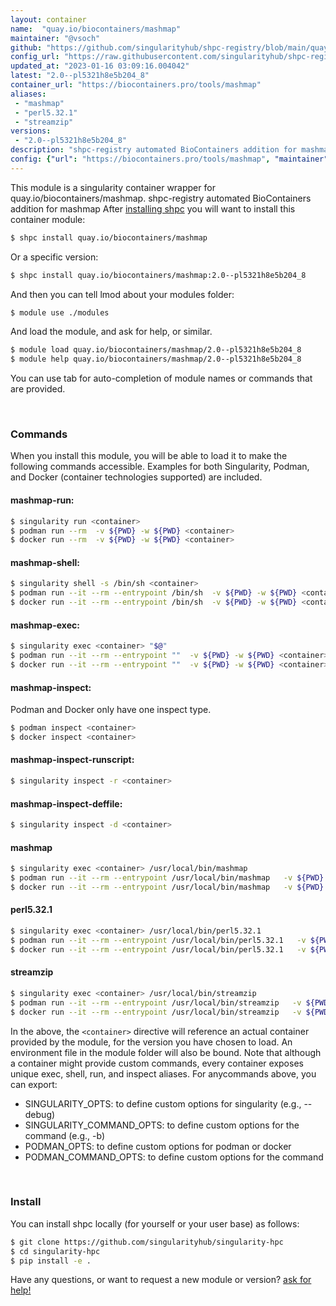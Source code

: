```yaml
---
layout: container
name:  "quay.io/biocontainers/mashmap"
maintainer: "@vsoch"
github: "https://github.com/singularityhub/shpc-registry/blob/main/quay.io/biocontainers/mashmap/container.yaml"
config_url: "https://raw.githubusercontent.com/singularityhub/shpc-registry/main/quay.io/biocontainers/mashmap/container.yaml"
updated_at: "2023-01-16 03:09:16.004042"
latest: "2.0--pl5321h8e5b204_8"
container_url: "https://biocontainers.pro/tools/mashmap"
aliases:
 - "mashmap"
 - "perl5.32.1"
 - "streamzip"
versions:
 - "2.0--pl5321h8e5b204_8"
description: "shpc-registry automated BioContainers addition for mashmap"
config: {"url": "https://biocontainers.pro/tools/mashmap", "maintainer": "@vsoch", "description": "shpc-registry automated BioContainers addition for mashmap", "latest": {"2.0--pl5321h8e5b204_8": "sha256:6b6c744b535f172a9f5f0b6ce936cb8a125c2c81eadfe306e499a5e16cc96122"}, "tags": {"2.0--pl5321h8e5b204_8": "sha256:6b6c744b535f172a9f5f0b6ce936cb8a125c2c81eadfe306e499a5e16cc96122"}, "docker": "quay.io/biocontainers/mashmap", "aliases": {"mashmap": "/usr/local/bin/mashmap", "perl5.32.1": "/usr/local/bin/perl5.32.1", "streamzip": "/usr/local/bin/streamzip"}}
---
```


This module is a singularity container wrapper for quay.io/biocontainers/mashmap.
shpc-registry automated BioContainers addition for mashmap
After [installing shpc](#install) you will want to install this container module:


```bash
$ shpc install quay.io/biocontainers/mashmap
```

Or a specific version:

```bash
$ shpc install quay.io/biocontainers/mashmap:2.0--pl5321h8e5b204_8
```

And then you can tell lmod about your modules folder:

```bash
$ module use ./modules
```

And load the module, and ask for help, or similar.

```bash
$ module load quay.io/biocontainers/mashmap/2.0--pl5321h8e5b204_8
$ module help quay.io/biocontainers/mashmap/2.0--pl5321h8e5b204_8
```

You can use tab for auto-completion of module names or commands that are provided.

<br>

### Commands

When you install this module, you will be able to load it to make the following commands accessible.
Examples for both Singularity, Podman, and Docker (container technologies supported) are included.

#### mashmap-run:

```bash
$ singularity run <container>
$ podman run --rm  -v ${PWD} -w ${PWD} <container>
$ docker run --rm  -v ${PWD} -w ${PWD} <container>
```

#### mashmap-shell:

```bash
$ singularity shell -s /bin/sh <container>
$ podman run --it --rm --entrypoint /bin/sh  -v ${PWD} -w ${PWD} <container>
$ docker run --it --rm --entrypoint /bin/sh  -v ${PWD} -w ${PWD} <container>
```

#### mashmap-exec:

```bash
$ singularity exec <container> "$@"
$ podman run --it --rm --entrypoint ""  -v ${PWD} -w ${PWD} <container> "$@"
$ docker run --it --rm --entrypoint ""  -v ${PWD} -w ${PWD} <container> "$@"
```

#### mashmap-inspect:

Podman and Docker only have one inspect type.

```bash
$ podman inspect <container>
$ docker inspect <container>
```

#### mashmap-inspect-runscript:

```bash
$ singularity inspect -r <container>
```

#### mashmap-inspect-deffile:

```bash
$ singularity inspect -d <container>
```


#### mashmap

```bash
$ singularity exec <container> /usr/local/bin/mashmap
$ podman run --it --rm --entrypoint /usr/local/bin/mashmap   -v ${PWD} -w ${PWD} <container> -c " $@"
$ docker run --it --rm --entrypoint /usr/local/bin/mashmap   -v ${PWD} -w ${PWD} <container> -c " $@"
```


#### perl5.32.1

```bash
$ singularity exec <container> /usr/local/bin/perl5.32.1
$ podman run --it --rm --entrypoint /usr/local/bin/perl5.32.1   -v ${PWD} -w ${PWD} <container> -c " $@"
$ docker run --it --rm --entrypoint /usr/local/bin/perl5.32.1   -v ${PWD} -w ${PWD} <container> -c " $@"
```


#### streamzip

```bash
$ singularity exec <container> /usr/local/bin/streamzip
$ podman run --it --rm --entrypoint /usr/local/bin/streamzip   -v ${PWD} -w ${PWD} <container> -c " $@"
$ docker run --it --rm --entrypoint /usr/local/bin/streamzip   -v ${PWD} -w ${PWD} <container> -c " $@"
```



In the above, the `<container>` directive will reference an actual container provided
by the module, for the version you have chosen to load. An environment file in the
module folder will also be bound. Note that although a container
might provide custom commands, every container exposes unique exec, shell, run, and
inspect aliases. For anycommands above, you can export:

 - SINGULARITY_OPTS: to define custom options for singularity (e.g., --debug)
 - SINGULARITY_COMMAND_OPTS: to define custom options for the command (e.g., -b)
 - PODMAN_OPTS: to define custom options for podman or docker
 - PODMAN_COMMAND_OPTS: to define custom options for the command

<br>

### Install

You can install shpc locally (for yourself or your user base) as follows:

```bash
$ git clone https://github.com/singularityhub/singularity-hpc
$ cd singularity-hpc
$ pip install -e .
```

Have any questions, or want to request a new module or version? [ask for help!](https://github.com/singularityhub/singularity-hpc/issues)